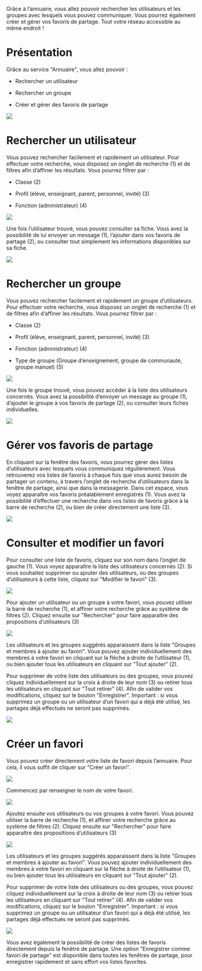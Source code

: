 Grâce à l’annuaire, vous allez pouvoir rechercher les utilisateurs et les groupes avec lesquels vous pouvez communiquer. Vous pourrez également créer et gérer vos favoris de partage. Tout votre réseau accessible au même endroit !

Présentation
============

Grâce au service "Annuaire", vous allez pouvoir :

-   Rechercher un utilisateur

-   Rechercher un groupe

-   Créer et gérer des favoris de partage

![](/assets/annuaire-presentation.png)

Rechercher un utilisateur
=========================

Vous pouvez rechercher facilement et rapidement un utilisateur. Pour effectuer votre recherche, vous disposez un onglet de recherche (1) et de filtres afin d’affiner les résultats. Vous pourrez filtrer par :

-   Classe (2)

-   Profil (élève, enseignant, parent, personnel, invité) (3)

-   Fonction (administrateur) (4)

![](/assets/annuaire1.png)

Une fois l’utilisateur trouvé, vous pouvez consulter sa fiche. Vous avez la possibilité de lui envoyer un message (1), l’ajouter dans vos favoris de partage (2), ou consulter tout simplement les informations disponibles sur sa fiche.

![](/assets/fiche-annuaire.png)

Rechercher un groupe
====================

Vous pouvez rechercher facilement et rapidement un groupe d’utilisateurs. Pour effectuer votre recherche, vous disposez un onglet de recherche (1) et de filtres afin d’affiner les résultats. Vous pourrez filtrer par :

-   Classe (2)

-   Profil (élève, enseignant, parent, personnel, invité) (3)

-   Fonction (administrateur) (4)

-   Type de groupe (Groupe d’enseignement, groupe de communauté, groupe manuel) (5)

![](/assets/groupe.png)

Une fois le groupe trouvé, vous pouvez accéder à la liste des utilisateurs concernés. Vous avez la possibilité d’envoyer un message au groupe (1), d’ajouter le groupe à vos favoris de partage (2), ou consulter leurs fiches individuelles.

![](/assets/groupe-liste.png)

Gérer vos favoris de partage
============================

En cliquant sur la fenêtre des favoris, vous pourrez gérer des listes d’utilisateurs avec lesquels vous communiquez régulièrement. Vous retrouverez vos listes de favoris à chaque fois que vous aurez besoin de partager un contenu, à travers l’onglet de recherche d’utilisateurs dans la fenêtre de partage, ainsi que dans la messagerie. Dans cet espace, vous voyez apparaître vos favoris préalablement enregistrés (1). Vous avez la possibilité d’effectuer une recherche dans vos listes de favoris grâce à la barre de recherche (2), ou bien de créer directement une liste (3).

![](/assets/favoris-presentation.png)

Consulter et modifier un favori
===============================

Pour consulter une liste de favoris, cliquez sur son nom dans l’onglet de gauche (1). Vous voyez apparaître la liste des utilisateurs concernés (2). Si vous souhaitez supprimer ou ajouter des utilisateurs, ou des groupes d’utilisateurs à cette liste, cliquez sur "Modifier le favori" (3).

![](/assets/consulter-modifier-favori.png)

Pour ajouter un utilisateur ou un groupe à votre favori, vous pouvez utiliser la barre de recherche (1), et affiner votre recherche grâce au système de filtres (2). Cliquez ensuite sur "Rechercher" pour faire apparaître des propositions d’utilisateurs (3)

![](/assets/favori-ajout.png)

Les utilisateurs et les groupes suggérés apparaissent dans la liste "Groupes et membres à ajouter au favori". Vous pouvez ajouter individuellement des membres à votre favori en cliquant sur la flèche à droite de l’utilisateur (1), ou bien ajouter tous les utilisateurs en cliquant sur "Tout ajouter" (2).

Pour supprimer de votre liste des utilisateurs ou des groupes, vous pouvez cliquez individuellement sur la croix à droite de leur nom (3) ou retirer tous les utilisateurs en cliquant sur "Tout retirer" (4). Afin de valider vos modifications, cliquez sur le bouton "Enregistrer". Important : si vous supprimez un groupe ou un utilisateur d’un favori qui a déjà été utilisé, les partages déjà effectués ne seront pas supprimés.

![](/assets/favori-gerer.png)

Créer un favori
===============

Vous pouvez créer directement votre liste de favori depuis l’annuaire. Pour cela, il vous suffit de cliquer sur "Créer un favori".

![](/assets/creer-favori.png)

Commencez par renseigner le nom de votre favori. 

![](/assets/nom-favori.png)

Ajoutez ensuite vos utilisateurs ou vos groupes à votre favori. Vous pouvez utiliser la barre de recherche (1), et affiner votre recherche grâce au système de filtres (2). Cliquez ensuite sur "Rechercher" pour faire apparaître des propositions d’utilisateurs (3)

![](/assets/favori-ajout.png)

Les utilisateurs et les groupes suggérés apparaissent dans la liste "Groupes et membres à ajouter au favori". Vous pouvez ajouter individuellement des membres à votre favori en cliquant sur la flèche à droite de l’utilisateur (1), ou bien ajouter tous les utilisateurs en cliquant sur "Tout ajouter" (2).

Pour supprimer de votre liste des utilisateurs ou des groupes, vous pouvez cliquez individuellement sur la croix à droite de leur nom (3) ou retirer tous les utilisateurs en cliquant sur "Tout retirer" (4). Afin de valider vos modifications, cliquez sur le bouton "Enregistrer". Important : si vous supprimez un groupe ou un utilisateur d’un favori qui a déjà été utilisé, les partages déjà effectués ne seront pas supprimés.

![](/assets/favori-gerer.png)

Vous avez également la possibilité de créer des listes de favoris directement depuis la fenêtre de partage. Une option "Enregistrer comme favori de partage" est disponible dans toutes les fenêtres de partage, pour enregistrer rapidement et sans effort vos listes favorites.
